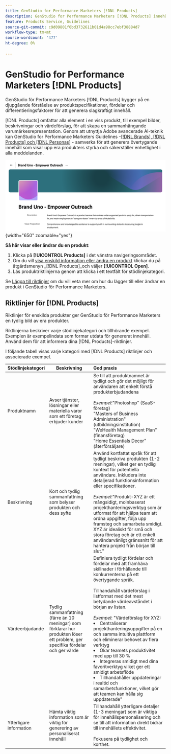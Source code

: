 ```yaml
---
title: GenStudio for Performance Marketers [!DNL Products]
description: GenStudio for Performance Marketers [!DNL Products] innehåller alla aspekter av produkten - bilder, beskrivningar och värdeförslag - för att skapa relevant innehåll som framhäver produktstyrkor och upprätthåller en konsekvent produktmarknadsföring.
feature: Products Service, Guidelines
source-git-commit: c9d09801f0bd3732611b01d4a98cc7ebf38884d7
workflow-type: tm+mt
source-wordcount: '477'
ht-degree: 0%

---
```



# GenStudio for Performance Marketers [!DNL Products]

GenStudio för Performance Marketers [!DNL Products] bygger på en djupgående förståelse av produktspecifikationer, fördelar och differentieringsfaktorer för att generera slagkraftigt innehåll.

[!DNL Products] omfattar alla element i en viss produkt, till exempel bilder, beskrivningar och värdeförslag, för att skapa en sammanhängande varumärkesrepresentation. Genom att utnyttja Adobe avancerade AI-teknik kan GenStudio for Performance Marketers Guidelines -[[!DNL Brands], [!DNL Products] och [!DNL Personas]](/help/user-guide/guidelines/overview.md) - samverka för att generera övertygande innehåll som visar upp era produkters styrka och säkerställer enhetlighet i alla meddelanden.

![[!DNL Products]-riktlinjer i GenStudio för Performance Marketers ](/help/assets/products-guidelines.png){width="650" zoomable="yes"}

**Så här visar eller ändrar du en produkt**:

1. Klicka på **[!UICONTROL Products]** i det vänstra navigeringsområdet.
1. Om du vill [visa enskild information eller ändra en produkt](add-guidelines.md#manage-products) klickar du på åtgärdsmenyn _[!DNL Products]_och väljer **[!UICONTROL Open]**.
1. Läs produktriktlinjerna genom att klicka i ett textfält för stödlinjekategori.

Se [Lägga till riktlinjer](add-guidelines.md) om du vill veta mer om hur du lägger till eller ändrar en produkt i GenStudio för Performance Marketers.

## Riktlinjer för [!DNL Products]

Riktlinjer för enskilda produkter ger GenStudio för Performance Marketers en tydlig bild av era produkter.

Riktlinjerna beskriver varje stödlinjekategori och tillhörande exempel. Exemplen är exempelindata som formar utdata för genererat innehåll. Använd dem för att informera dina [!DNL Products]-riktlinjer.

I följande tabell visas varje kategori med [!DNL Products] riktlinjer och associerade exempel.

| Stödlinjekategori | Beskrivning | God praxis |
| ------------------| ----------------| :---------- |
| Produktnamn | Avser tjänster, lösningar eller materiella varor som ett företag erbjuder kunder | Se till att produktnamnet är tydligt och gör det möjligt för användaren att enkelt förstå produkterbjudandena <br><br>_Exempel_:&quot;Photoshop&quot; (SaaS-företag)<br>&quot;Masters of Business Administration&quot; (utbildningsinstitution)<br>&quot;WeHealth Management Plan&quot; (finansföretag)<br>&quot;Home Essentials Decor&quot; (återförsäljare) |
| Beskrivning | Kort och tydlig sammanfattning som belyser produkten och dess syfte | Använd kortfattat språk för att tydligt beskriva produkten (1-2 meningar), vilket ger en tydlig kontext för potentiella användare. Inkludera inte detaljerad funktionsinformation eller specifikationer.<br><br>_Exempel_:&quot;Produkt-XYZ är ett mångsidigt, molnbaserat projekthanteringsverktyg som är utformat för att hjälpa team att ordna uppgifter, följa upp framsteg och samarbeta smidigt. XYZ är idealiskt för små och stora företag och är ett enkelt användarvänligt gränssnitt för att hantera projekt från början till slut.&quot; |
| Värdeerbjudande | Tydlig sammanfattning (färre än 10 meningar) som förklarar hur produkten löser ett problem, ger specifika fördelar och ger värde | Definiera tydligt fördelar och fördelar med att framhäva skillnader i förhållande till konkurrenterna på ett övertygande språk.<br><br>Tillhandahåll värdeförslag i listformat med det mest betydande värdeavståndet i början av listan.<br><br>_Exempel_: &quot;Värdeförslag för XYZ:<br><li>Centraliserar projekthanteringsuppgifter på en och samma intuitiva plattform och eliminerar behovet av flera verktyg</li><li>Ökar teamets produktivitet med upp till 30 %</li><li>Integreras smidigt med dina favoritverktyg vilket ger ett smidigt arbetsflöde</li><li>Tillhandahåller uppdateringar i realtid och samarbetsfunktioner, vilket gör att teamen kan hålla sig uppdaterade&quot;</li> |
| Ytterligare information | Hämta viktig information som är viktig för generering av personaliserat innehåll | Tillhandahåll ytterligare detaljer (1-3 meningar) som är viktiga för innehållspersonalisering och se till att information direkt bidrar till innehållets effektivitet.<br><br>Fokusera på tydlighet och korthet. |
